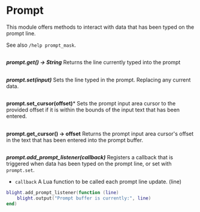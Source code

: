 # Prompt

This module offers methods to interact with data that has
been typed on the prompt line.

See also `/help prompt_mask`.

##

***prompt.get() -> String***
Returns the line currently typed into the prompt

##

***prompt.set(input)***
Sets the line typed in the prompt. Replacing any current data.

##

**prompt.set_cursor(offset)***
Sets the prompt input area cursor to the provided offset if it
is within the bounds of the input text that has been entered.

##

**prompt.get_cursor() -> offset**
Returns the prompt input area cursor's offset in the text that
has been entered into the prompt buffer.

##

***prompt.add_prompt_listener(callback)***
Registers a callback that is triggered when data has been typed on the prompt
line, or set with `prompt.set`.

- `callback`   A Lua function to be called each prompt line update. (line)

```lua
blight.add_prompt_listener(function (line)
    blight.output("Prompt buffer is currently:", line)
end)
```

